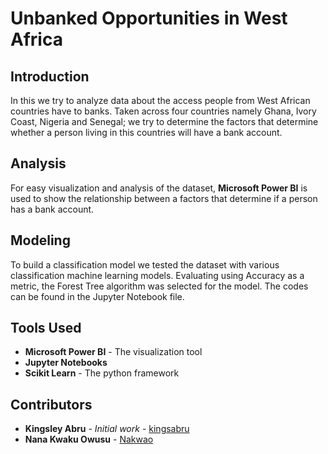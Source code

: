 # Unbanked Opportunities in West Africa

## Introduction

In this we try to analyze data about the access people from West African countries have to banks. Taken across four countries namely Ghana, Ivory Coast, Nigeria and Senegal; we try to determine the factors that determine whether a person living in this countries will have a bank account.

## Analysis

For easy visualization and analysis of the dataset, **Microsoft Power BI** is used to show the relationship between a factors that determine if a person has a bank account.

## Modeling

To build a classification model we tested the dataset with various classification machine learning models. Evaluating using Accuracy as a metric, the Forest Tree algorithm was selected for the model. The codes can be found in the Jupyter Notebook file.

## Tools Used

- **Microsoft Power BI** - The visualization tool
- **Jupyter Notebooks**
- **Scikit Learn** - The python framework

## Contributors

- **Kingsley Abru** - _Initial work_ - [kingsabru](https://www.github.com/kingsabru)
- **Nana Kwaku Owusu** - [Nakwao](https://www.github.com/Nakwao)
